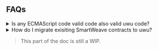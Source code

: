 ## FAQs

<details>
  <summary>Is any ECMAScript code valid code also valid uwu code?</summary>
  
  No. `uwu` comes with certain intentional syntax restrictions that are reported by the scanner. See [SYNTAX.md](SYNTAX.md)
  Rather any `uwu` script is valid JS code.

</details>

<details>
  <summary>How do I migrate exisiting SmartWeave contracts to uwu?</summary>
  
  If your contract source follows the Syntax guidlines, you don't need to do anything to migrate.
  > Run `uwu-cli` on your exisitng contract to see all diagnostics.

</details>

> This part of the doc is still a WIP.